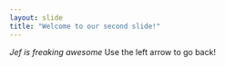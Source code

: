```yaml
---
layout: slide
title: "Welcome to our second slide!"
---
```

_Jef is freaking awesome_
Use the left arrow to go back!
